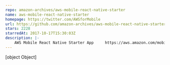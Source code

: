 ```yaml
---
repo: amazon-archives/aws-mobile-react-native-starter
name: aws-mobile-react-native-starter
homepage: https://twitter.com/AWSforMobile
url: https://github.com/amazon-archives/aws-mobile-react-native-starter
stars: 2228
starredAt: 2017-10-17T15:30:03Z
description: |-
    AWS Mobile React Native Starter App     https://aws.amazon.com/mobile
---
```


[object Object]
